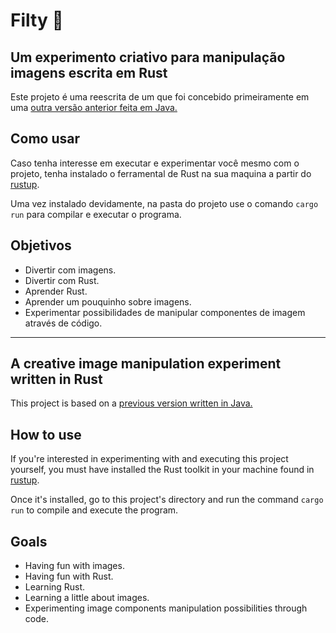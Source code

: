 # Filty 🎨
## Um experimento criativo para manipulação imagens escrita em Rust

Este projeto é uma reescrita de um que foi concebido primeiramente em uma [outra versão anterior feita em Java.](https://gitlab.com/hidekiss/filty)

## Como usar
Caso tenha interesse em executar e experimentar você mesmo com o projeto, 
tenha instalado o ferramental de Rust na sua maquina a partir do [rustup](https://rustup.rs/).

Uma vez instalado devidamente, na pasta do projeto use o comando
`cargo run` para compilar e executar o programa.

## Objetivos
* Divertir com imagens.
* Divertir com Rust.
* Aprender Rust.
* Aprender um pouquinho sobre imagens.
* Experimentar possibilidades de manipular componentes de imagem através de código. 

---

## A creative image manipulation experiment written in Rust

This project is based on a [previous version written in Java.](https://gitlab.com/hidekiss/filty)

## How to use

If you're interested in experimenting with and executing this project yourself,
you must have installed the Rust toolkit in your machine found in [rustup](https://rustup.rs/).

Once it's installed, go to this project's directory and run the command
`cargo run` to compile and execute the program.

## Goals
* Having fun with images.
* Having fun with Rust.
* Learning Rust.
* Learning a little about images.
* Experimenting image components manipulation possibilities through code.